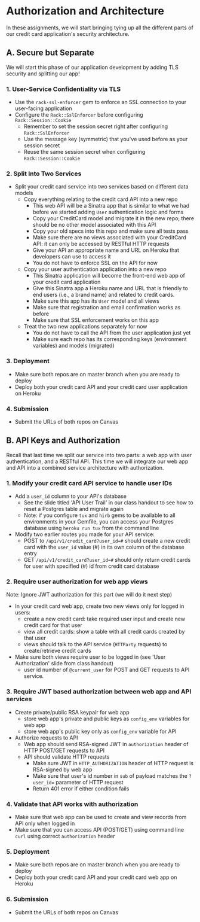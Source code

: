 # Authorization and Architecture

In these assignments, we will start bringing tying up all the different parts of our credit card application's security architecture.

## A. Secure but Separate

We will start this phase of our application development by adding TLS security and splitting our app!

### 1. User-Service Confidentiality via TLS
- Use the `rack-ssl-enforcer` gem to enforce an SSL connection to your user-facing application
- Configure the `Rack::SslEnforcer` before configuring `Rack::Session::Cookie`
  - Remember to set the session secret right after configuring `Rack::SslEnforcer`
  - Use the message key (symmetric) that you've used before as your session secret
  - Reuse the same session secret when configuring `Rack::Session::Cookie`

### 2. Split Into Two Services
- Split your credit card service into two services based on different data models
  - Copy everything relating to the credit card API into a new repo
    - This web API will be a Sinatra app that is similar to what we had before we started adding `User` authentication logic and forms
    - Copy your CreditCard model and migrate it in the new repo; there should be no other model associated with this API
    - Copy your old specs into this repo and make sure all tests pass
    - Make sure there are no views associated with your CreditCard API: it can only be accessed by RESTful HTTP requests
    - Give your API an appropriate name and URL on Heroku that developers can use to access it
    - You do not have to enforce SSL on the API for now
  - Copy your user authentication application into a new repo
    - This Sinatra application will become the front-end web app of your credit card application
    - Give this Sinatra app a Heroku name and URL that is friendly to end users (i.e., a brand name) and related to credit cards.
    - Make sure this app has its `User` model and all views
    - Make sure that registration and email confirmation works as before
    - Make sure that SSL enforcement works on this app
  - Treat the two new applications separately for now
    - You do not have to call the API from the user application just yet
    - Make sure each repo has its corresponding keys (environment variables) and models (migrated)
### 3. Deployment
- Make sure both repos are on master branch when you are ready to deploy
- Deploy both your credit card API and your credit card user application on Heroku
### 4. Submission
  - Submit the URLs of both repos on Canvas


## B. API Keys and Authorization

Recall that last time we split our service into two parts: a web app with user authentication, and a RESTful API. This time we will integrate our web app and API into a combined service architecture with authorization.

### 1. Modify your credit card API service to handle user IDs
- Add a `user_id` column to your API's database
  - See the slide titled 'API User Trail' in our class handout to see how to reset a Postgres table and migrate again
  - Note: if you configure `tux` and `hirb` gems to be available to all environments in your Gemfile, you can access your Postgres database using `heroku run tux` from the command line
- Modify two earlier routes you made for your API service:
  - POST to `/api/v1/credit_card?user_id=#` should create a new credit card with the `user_id` value (#) in its own column of the database entry
  - GET `/api/v1/credit_card?user_id=#` should only return credit cards for user with specified (#) id from credit card database

### 2. Require user authorization for web app views
Note: Ignore JWT authorization for this part (we will do it next step)
- In your credit card web app, create two new views only for logged in users:
  - create a new credit card: take required user input and create new credit card for that user
  - view all credit cards: show a table with all credit cards created by that user
  - views should talk to the API service (`HTTParty` requests) to create/retrieve credit cards
- Make sure both views require user to be logged in (see 'User Authorization' slide from class handout)
  - user id number of `@current_user` for POST and GET requests to API service.

### 3. Require JWT based authorization between web app and API services
- Create private/public RSA keypair for web app
  - store web app's private and public keys as `config_env` variables for web app
  - store web app's public key only as `config_env` variable for API
- Authorize requests to API
  - Web app should send RSA-signed JWT in `authorization` header of HTTP POST/GET requests to API
  - API should validate HTTP requests
    - Make sure JWT in `HTTP_AUTHORIZATION` header of HTTP request is RSA-signed by web app
    - Make sure that user's id number in `sub` of payload matches the `?user_id=` parameter of HTTP request
    - Return 401 error if either condition fails

### 4. Validate that API works with authorization
- Make sure that web app can be used to create and view records from API only when logged in
- Make sure that you can access API (POST/GET) using command line `curl` using correct `authorization` header

### 5. Deployment
- Make sure both repos are on master branch when you are ready to deploy
- Deploy both your credit card API and your credit card web app on Heroku

### 6. Submission
  - Submit the URLs of both repos on Canvas
